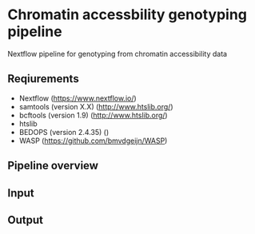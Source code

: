 # Chromatin accessbility genotyping pipeline
Nextflow pipeline for genotyping from chromatin accessibility data

## Reqiurements
- Nextflow (https://www.nextflow.io/)
- samtools (version X.X) (http://www.htslib.org/)
- bcftools (version 1.9) (http://www.htslib.org/)
- htslib
- BEDOPS (version 2.4.35) ()
- WASP (https://github.com/bmvdgeijn/WASP)

## Pipeline overview

## Input


## Output


